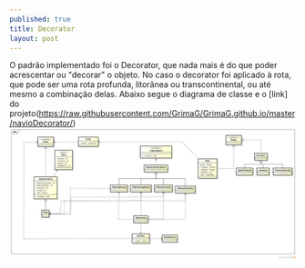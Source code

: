 ```yaml
---
published: true
title: Decorator
layout: post
---
```

O padrão implementado foi o Decorator, que nada mais é do que poder acrescentar ou "decorar" o objeto. No caso o decorator foi aplicado à rota, que pode ser uma rota profunda, litorânea ou transcontinental, ou até mesmo a combinação delas.
Abaixo segue o diagrama de classe e o [link] do projeto(https://raw.githubusercontent.com/GrimaG/GrimaG.github.io/master/navioDecorator/)
<img src="https://raw.githubusercontent.com/GrimaG/GrimaG.github.io/master/navioDecorator/Class%20Diagram0.png" alt="IMAGE" >